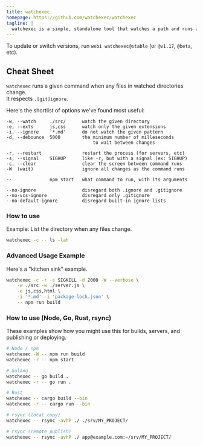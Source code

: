 ```yaml
---
title: watchexec
homepage: https://github.com/watchexec/watchexec
tagline: |
  watchexec is a simple, standalone tool that watches a path and runs a command whenever it detects modifications.
---
```


To update or switch versions, run `webi watchexec@stable` (or `@v1.17`, `@beta`,
etc).

## Cheat Sheet

`watchexec` runs a given command when any files in watched directories change. \
It respects `.[git]ignore`.

Here's the shortlist of options we've found most useful:

```text
-w, --watch     ./src/      watch the given directory
-e, --exts      js,css      watch only the given extensions
-i, --ignore    '*.md'      do not watch the given pattern
-d, --debounce  5000        the minimum number of milleseconds
                                to wait between changes

-r, --restart               restart the process (for servers, etc)
-s, --signal    SIGHUP      like -r, but with a signal (ex: SIGHUP)
-c, --clear                 clear the screen between command runs
-W  (wait)                  ignore all changes as the command runs

--              npm start   what command to run, with its arguments

--no-ignore                 disregard both .ignore and .gitignore
--no-vcs-ignore             disregard only .gitignore
--no-default-ignore         disregard built-in ignore lists
```

### How to use

Example: List the directory when any files change.

```sh
watchexec -c -- ls -lah
```

### Advanced Usage Example

Here's a "kitchen sink" example.

```sh
watchexec -c -r -s SIGKILL -d 2000 -W --verbose \
    -w ./src -w ./server.js \
    -e js,css,html \
    -i '*.md' -i 'package-lock.json' \
    -- npm run build
```

### How to use (Node, Go, Rust, rsync)

These examples show how you might use this for builds, servers, and publishing
or deploying.

```sh
# Node / npm
watchexec -W -- npm run build
watchexec -r -- npm start

# Golang
watchexec -- go build .
watchexec -r -- go run .

# Rust
watchexec -- cargo build --bin
watchexec -r -- cargo run --bin

# rsync (local copy)
watchexec -- rsync -avhP ./ ./srv/MY_PROJECT/

# rsync (remote publish)
watchexec -- rsync -avhP ./ app@example.com:~/srv/MY_PROJECT/
```
